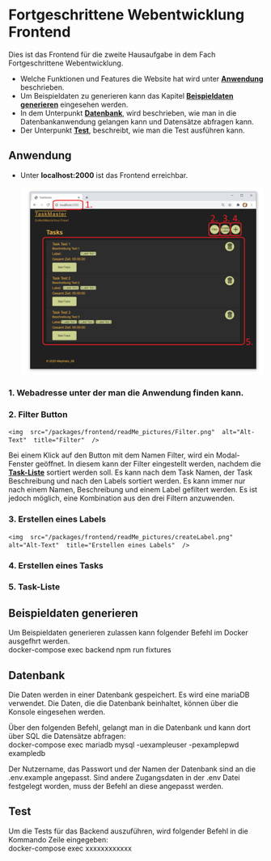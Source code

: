 #  **Fortgeschrittene Webentwicklung Frontend**  

Dies ist das Frontend für die zweite Hausaufgabe in dem Fach Fortgeschrittene Webentwicklung.

- Welche Funktionen und Features die Website hat wird unter **[Anwendung](#anwendung)** beschrieben.
- Um Beispieldaten zu generieren kann das Kapitel **[Beispieldaten generieren](#beispieldaten-generieren)** eingesehen werden.  
- In dem Unterpunkt **[Datenbank](#datenbank)**, wird beschrieben, wie man in die Datenbankanwendung gelangen kann und Datensätze abfragen kann.  
- Der Unterpunkt **[Test](#test)**, beschreibt, wie man die Test ausführen kann.  
  
## Anwendung
- Unter **localhost:2000** ist das Frontend erreichbar.

    <img  src="/packages/frontend/readMe_pictures/TaskOverviewPage.png"  alt="Alt-Text"  title="Übersichts Seite"  />

### 1. Webadresse unter der man die Anwendung finden kann.
### 2. Filter Button

    <img  src="/packages/frontend/readMe_pictures/Filter.png"  alt="Alt-Text"  title="Filter"  />

Bei einem Klick auf den Button mit dem Namen Filter, wird ein Modal-Fenster geöffnet. In diesem kann der Filter eingestellt werden, nachdem die  **[Task-Liste](#task_liste)** sortiert werden soll. Es kann nach dem Task Namen, der Task Beschreibung und nach den Labels sortiert werden. Es kann immer nur nach einem Namen, Beschreibung und einem Label gefiltert werden. Es ist jedoch möglich, eine Kombination aus den drei Filtern anzuwenden.
### 3. Erstellen eines Labels

    <img  src="/packages/frontend/readMe_pictures/createLabel.png"  alt="Alt-Text"  title="Erstellen eines Labels"  />


### 4. Erstellen eines Tasks
### 5. Task-Liste
  
## Beispieldaten generieren  
  

Um Beispieldaten generieren zulassen kann folgender Befehl im Docker ausgefhrt werden.  
 docker-compose exec backend npm run fixtures  
    
## Datenbank  
  

Die Daten werden in einer Datenbank gespeichert. Es wird eine mariaDB verwendet. Die Daten, die die Datenbank beinhaltet, können über die Konsole eingesehen werden.  
  
Über den folgenden Befehl, gelangt man in die Datenbank und kann dort über SQL die Datensätze abfragen:  
 docker-compose exec mariadb mysql -uexampleuser -pexamplepwd exampledb  

Der Nutzername, das Passwort und der Namen der Datenbank sind an die .env.example angepasst. Sind andere Zugangsdaten in der .env Datei festgelegt worden, muss der Befehl an diese angepasst werden.  
  
## Test  
  
Um die Tests für das Backend auszuführen, wird folgender Befehl in die Kommando Zeile eingegeben:  
 docker-compose exec xxxxxxxxxxxx  
  

